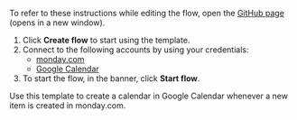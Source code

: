 To refer to these instructions while editing the flow, open the [GitHub page](https://github.com/ot4i/app-connect-templates/tree/master/resources/markdown/Create%20a%20calendar%20in%20Google%20Calendar%20when%20a%20new%20item%20is%20created%20in%20mondaydotcom_instructions.md) (opens in a new window).

1. Click **Create flow** to start using the template.
2. Connect to the following accounts by using your credentials:
   - [monday.com](https://www.ibm.com/docs/en/app-connect/containers_cd?topic=apps-mondaydotcom) 
   - [Google Calendar](https://www.ibm.com/docs/en/app-connect/containers_cd?topic=apps-googlecalendar)
3. To start the flow, in the banner, click **Start flow**.

Use this template to create a calendar in Google Calendar whenever a new item is created in monday.com.




